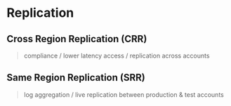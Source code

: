 # Replication

## Cross Region Replication (CRR)

> compliance / lower latency access / replication across accounts

## Same Region Replication (SRR)

> log aggregation / live replication between production & test accounts